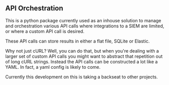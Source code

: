 ## API Orchestration 

This is a python package currently used as an inhouse solution
to manage and orchestration various API calls where integrations
to a SIEM are limited, or where a custom API call is desired.

These API calls can store results in either a flat file, SQLite or Elastic. 

Why not just cURL? Well, you can do that, but when you're dealing with a larger set 
of custom API calls you might want to abstract that repetition out of long cURL strings. Instead
the API calls can be constructed a lot like a YAML. In fact, a yaml config is likely to come.

Currently this development on this is taking a backseat to other projects.

